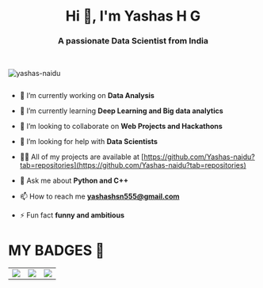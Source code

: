 <h1 align="center">Hi 👋, I'm Yashas H G</h1>
<h3 align="center">A passionate Data Scientist from India</h3>
<br>


<p align="left"> <img src="https://komarev.com/ghpvc/?username=yashas-naidu&label=Profile%20views&color=0e75b6&style=flat" alt="yashas-naidu" /> </p>



<p align="left"> <a href="https://twitter.com/" target="blank"><img src="https://img.shields.io/twitter/follow/?logo=twitter&style=for-the-badge" alt="" /></a> </p>

- 🔭 I’m currently working on **Data Analysis**

- 🌱 I’m currently learning **Deep Learning and Big data analytics**

- 👯 I’m looking to collaborate on **Web Projects and Hackathons**

- 🤝 I’m looking for help with **Data Scientists**

- 👨‍💻 All of my projects are available at [https://github.com/Yashas-naidu?tab=repositories](https://github.com/Yashas-naidu?tab=repositories)

- 💬 Ask me about **Python and C++**

- 📫 How to reach me **yashashsn555@gmail.com**

- ⚡ Fun fact **funny and ambitious**

<h1>MY BADGES 💫</h1>
<table>
  <tr>
    <td>
      <img src="https://assets.leetcode.com/static_assets/marketing/2023-50.gif"/>
    </td>
    <td>
      <img src="https://leetcode.com/static/images/badges/2023/gif/2023-11.gif"/>
    </td>
    <td>
      <img src="https://images.credly.com/size/680x680/images/4136ced8-75d5-4afb-8677-40b6236e2672/azure-ai-fundamentals-600x600.png"/>
    </td>
  </tr>
</table>


